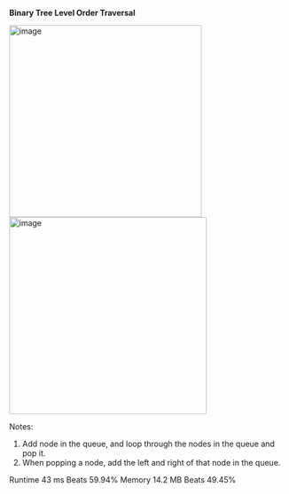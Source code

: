 **Binary Tree Level Order Traversal**

<img width="347" alt="image" src="https://user-images.githubusercontent.com/25766765/211971012-b04b6aa7-7e0c-418c-b0f0-28790b2add61.png">

<img width="356" alt="image" src="https://user-images.githubusercontent.com/25766765/211971051-59aad265-9127-4877-952a-874b69628c21.png">

Notes:
1. Add node in the queue, and loop through the nodes in the queue and pop it.
2. When popping a node, add the left and right of that node in the queue.

Runtime
43 ms
Beats
59.94%
Memory
14.2 MB
Beats
49.45%
